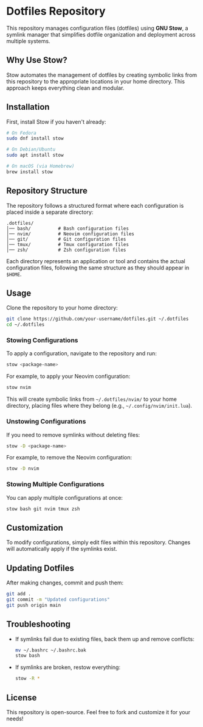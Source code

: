 # Dotfiles Repository

This repository manages configuration files (dotfiles) using **GNU Stow**, a symlink manager that simplifies dotfile organization and deployment across multiple systems.

## Why Use Stow?
Stow automates the management of dotfiles by creating symbolic links from this repository to the appropriate locations in your home directory. This approach keeps everything clean and modular.

## Installation
First, install Stow if you haven't already:

```bash
# On Fedora
sudo dnf install stow

# On Debian/Ubuntu
sudo apt install stow

# On macOS (via Homebrew)
brew install stow
```

## Repository Structure
The repository follows a structured format where each configuration is placed inside a separate directory:

```
.dotfiles/  
│── bash/          # Bash configuration files
│── nvim/          # Neovim configuration files
│── git/           # Git configuration files
│── tmux/          # Tmux configuration files
│── zsh/           # Zsh configuration files
```

Each directory represents an application or tool and contains the actual configuration files, following the same structure as they should appear in `$HOME`.

## Usage
Clone the repository to your home directory:

```bash
git clone https://github.com/your-username/dotfiles.git ~/.dotfiles
cd ~/.dotfiles
```

### Stowing Configurations
To apply a configuration, navigate to the repository and run:

```bash
stow <package-name>
```

For example, to apply your Neovim configuration:

```bash
stow nvim
```

This will create symbolic links from `~/.dotfiles/nvim/` to your home directory, placing files where they belong (e.g., `~/.config/nvim/init.lua`).

### Unstowing Configurations
If you need to remove symlinks without deleting files:

```bash
stow -D <package-name>
```

For example, to remove the Neovim configuration:

```bash
stow -D nvim
```

### Stowing Multiple Configurations
You can apply multiple configurations at once:

```bash
stow bash git nvim tmux zsh
```

## Customization
To modify configurations, simply edit files within this repository. Changes will automatically apply if the symlinks exist.

## Updating Dotfiles
After making changes, commit and push them:

```bash
git add .
git commit -m "Updated configurations"
git push origin main
```

## Troubleshooting
- If symlinks fail due to existing files, back them up and remove conflicts:
  ```bash
  mv ~/.bashrc ~/.bashrc.bak
  stow bash
  ```

- If symlinks are broken, restow everything:
  ```bash
  stow -R *
  ```

## License
This repository is open-source. Feel free to fork and customize it for your needs!

